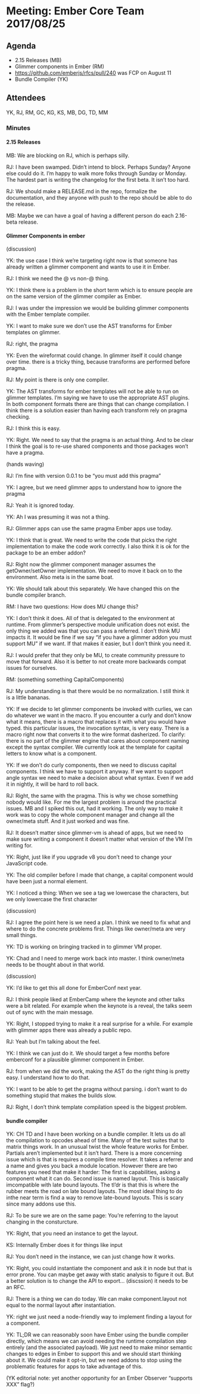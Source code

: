 # Meeting: Ember Core Team 2017/08/25

## Agenda

- 2.15 Releases (MB)
- Glimmer components in Ember (RM)
- https://github.com/emberjs/rfcs/pull/240 was FCP on August 11
- Bundle Compiler (YK)

## Attendees

YK, RJ, RM, GC, KG, KS, MB, DG, TD, MM

### Minutes

#### 2.15 Releases

MB: We are blocking on RJ, which is perhaps silly.

RJ: I have been swamped. Didn’t intend to block. Perhaps Sunday? Anyone else could do it. I’m happy to walk more folks through Sunday or Monday. The hardest part is writing  the changelog for the first beta. It isn’t too hard.

RJ: We should make a RELEASE.md in the repo, formalize the documentation, and they anyone with push to the repo should be able to do the release.

MB: Maybe we can have a goal of having a different person do each 2.16-beta release.

#### Glimmer Components in ember

(discussion)

YK: the use case I think we’re targeting right now is that someone has already written a glimmer component and wants to use it in Ember.

RJ: I think we need the @ vs non-@ thing.

YK: I think there is a problem in the short term which is to ensure people are on the same version of the glimmer compiler as Ember.

RJ: I was under the impression we would be building glimmer components with the Ember template compiler.

YK: I want to make sure we don’t use the AST transforms for Ember templates on glimmer.

RJ: right, the pragma

YK: Even the wireformat could change. In glimmer itself it could change over time. there is a tricky thing, because transforms are performed before pragma.

RJ: My point is there is only one compiler.

YK: The AST transforms for ember templates will not be able to run on glimmer templates. I’m saying we have to use the appropriate AST plugins. In both component formats there are things that can change compilation. I think there is a solution easier than having each transform rely on pragma checking.

RJ: I think this is easy.

YK: Right. We need to say that the pragma is an actual thing. And to be clear I think the goal is to re-use shared components and those packages won’t have a pragma.

(hands waving)

RJ: I’m fine with version 0.0.1 to be “you must add this pragma”

YK: I agree, but we need glimmer apps to understand how to ignore the pragma

RJ: Yeah it is ignored today.

YK: Ah I was presuming it was not a thing.

RJ: Glimmer apps can use the same pragma Ember apps use today.

YK: I think that is great. We need to write the code that picks the right implementation to make the code work correctly. I also think it is ok for the package to be an ember addon?

RJ: Right now the glimmer component manager assumes the getOwner/setOwner implementation. We need to move it back on to the environment. Also meta is in the same boat.

YK: We should talk about this separately. We have changed this on the bundle compiler branch.

RM: I have two questions: How does MU change this?

YK: I don’t think it does. All of that is delegated to the environment at runtime. From glimmer’s perspective module unification does not exist. the only thing we added was that you can pass a referred. I don’t think MU impacts it. It would be fine if we say “if you have a glimmer addon you must support MU” if we want. If that makes it easier, but I don’t think you need it.

RJ: I would prefer that they only be MU, to create community pressure to move that forward. Also it is better to not create more backwards compat issues for ourselves.

RM: (something something CapitalComponents)

RJ: My understanding is that there would be no normalization. I still think it is a little bananas.

YK: If we decide to let glimmer components be invoked with curlies, we can do whatever we want in the macro. If you encounter a curly and don’t know what it means, there is a macro that replaces it with what you would have typed. this particular issues, the invocation syntax, is very easy. There is a macro right now that converts it to the wire format dasherized. To clarify: there is no part of the glimmer engine that cares about component naming except the syntax compiler. We currently look at the template for capital letters to know what is a component.

YK: If we don’t do curly components, then we need to discuss capital components. I think we have to support it anyway. If we want to support angle syntax we need to make a decision about what syntax. Even if we add it in nightly, it will be hard to roll back.

RJ: Right, the same with the pragma. This is why we chose something nobody would like. For me the largest problem is around the practical issues. MB and I spiked this out, had it working. The only way to make it work was to copy the whole component manager and change all the owner/meta stuff. And it just worked and was fine.

RJ: It doesn’t matter since glimmer-vm is ahead of apps, but we need to make sure writing a component it doesn’t matter what version of the VM I’m writing for.

YK: Right, just like if you upgrade v8 you don’t need to change your JavaScript code.

YK: The old compiler before I made that change, a capital component would have been just a normal element.

YK: I noticed a thing: When we see a tag we lowercase the characters, but we only lowercase the first character

(discussion)

RJ: I agree the point here is we need a plan. I think we need to fix what and where to do the concrete problems first. Things like owner/meta are very small things. 

YK: TD is working on bringing tracked in to glimmer VM proper.

YK: Chad and I need to merge work back into master. I think owner/meta needs to be thought about in that world.

(discussion)

YK: I’d like to get this all done for EmberConf next year.

RJ: I think people liked at EmberCamp where the keynote and other talks were a bit related. For example when the keynote is a reveal, the talks seem out of sync with the main message.

YK: Right, I stopped trying to make it a real surprise for a while. For example with glimmer apps there was already a public repo.

RJ: Yeah but I’m talking about the feel.

YK: I think we can just do it. We should target a few months before emberconf for a plausible glimmer component in Ember.

RJ: from when we did the work, making the AST do the right thing is pretty easy. I understand how to do that.

YK: I want to be able to get the pragma without parsing. i don’t want to do something stupid that makes the builds slow.

RJ: Right, I don’t think template compilation speed is the biggest problem.

#### bundle compiler

YK: CH TD and I have been working on a bundle compiler. It lets us do all the compilation to opcodes ahead of time. Many of the test suites that to matrix things work. In an unusual twist the whole feature works for Ember. Partials aren’t implemented but it isn’t hard. There is a more concerning issue which is that is requires a compile time resolver. It takes a referrer and a name and gives you back a module location. However there are two features you need that make it harder: The first is capabilities, asking a component what it can do. Second issue is named layout. This is basically imcompatible with late bound layouts. The tl’dr is that this is where the rubber meets the road on late bound layouts. The most ideal thing to do inthe near term is find a way to remove late-bound layouts. This is scary since many addons use this.

RJ: To be sure we are on the same page: You’re referring to the layout changing in the consturcture.

YK: Right, that you need an instance to get the layout.

KS: Internally Ember does it for things like input

RJ: You don’t need in the instance, we can just change how it works.

YK: Right, you could instantiate the component and ask it in node but that is error prone. You can maybe get away with static analysis to figure it out. But a better solution is to change the API to export… (discssion) it needs to be an RFC.

RJ: There is a thing we can do today. We can make component.layout not equal to the normal layout after instantiation.

YK: right we just need a node-friendly way to implement finding a layout for a component.

YK: TL;DR we can reasonably soon have Ember using the bundle compiler directly, which means we can avoid needing the runtime compilation step entirely (and the associated payload). We just need to make minor semantic changes to edges in Ember to support this and we should start thinking about it. We could make it opt-in, but we need addons to stop using the problematic features for apps to take advantage of this.

(YK editorial note: yet another opportunity for an Ember Observer “supports XXX” flag?)
